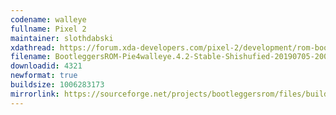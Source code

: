 ```yaml
---
codename: walleye
fullname: Pixel 2
maintainer: slothdabski
xdathread: https://forum.xda-developers.com/pixel-2/development/rom-bootleggersrom-4-0-stable-t3884138
filename: BootleggersROM-Pie4walleye.4.2-Stable-Shishufied-20190705-200607.zip
downloadid: 4321
newformat: true
buildsize: 1006283173
mirrorlink: https://sourceforge.net/projects/bootleggersrom/files/builds/walleye/
---
```

